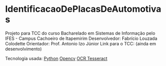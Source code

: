 # IdentificacaoDePlacasDeAutomotivas
Projeto para TCC do curso Bacharelado em Sistemas de Informação pelo IFES - Campus Cachoeiro de Itapemirim
Desenvolvedor: Fabrício Louzada Colodette
Orientador: Prof. Antonio Izo Júnior
Link para o TCC: (ainda em desenvolvimento)

Tecnologia usada:
<a href="https://www.python.org/">Python</a>
<a href="https://opencv.org/">Opencv</a>
<a href="https://github.com/tesseract-ocr/tesseract">OCR Tesseract</a>
